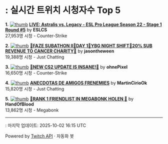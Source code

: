 # : 실시간 트위치 시청자수 Top 5

**1.** [![thumb](https://static-cdn.jtvnw.net/previews-ttv/live_user_eslcs-320x180.jpg)](https://twitch.tv/ESLCS)
**[LIVE: Astralis vs. Legacy - ESL Pro League Season 22 - Stage 1 Round #5](https://twitch.tv/ESLCS)** by **ESLCS**<br>27,953명 시청  - Counter-Strike

**2.** [![thumb](https://static-cdn.jtvnw.net/previews-ttv/live_user_jasontheween-320x180.jpg)](https://twitch.tv/jasontheween)
**[🔴FAZE SUBATHON II🔴DAY 1🔴YBG NIGHT SHIFT🔴20% SUB REVENUE TO CANCER CHARITY🔴](https://twitch.tv/jasontheween)** by **jasontheween**<br>19,388명 시청  - Just Chatting

**3.** [![thumb](https://static-cdn.jtvnw.net/previews-ttv/live_user_ohnepixel-320x180.jpg)](https://twitch.tv/ohnePixel)
**[🔴NEW CS2 UPDATE IS INSANE!🔴](https://twitch.tv/ohnePixel)** by **ohnePixel**<br>16,650명 시청  - Counter-Strike

**4.** [![thumb](https://static-cdn.jtvnw.net/previews-ttv/live_user_martinciriook-320x180.jpg)](https://twitch.tv/MartinCirioOk)
**[ANECDOTAS DE AMIGOS FRENEMIES](https://twitch.tv/MartinCirioOk)** by **MartinCirioOk**<br>15,820명 시청  - Just Chatting

**5.** [![thumb](https://static-cdn.jtvnw.net/previews-ttv/live_user_handofblood-320x180.jpg)](https://twitch.tv/HandOfBlood)
**[🔨RANK 1 FRIENDLIST IN MEGABONK HOLEN 🔨](https://twitch.tv/HandOfBlood)** by **HandOfBlood**<br>13,862명 시청  - Megabonk


---
: 마지막 업데이트: 2025-10-02 16:15 UTC

Powered by [Twitch API](https://dev.twitch.tv/docs/api/reference) · 자동화 봇
